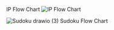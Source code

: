 IP Flow Chart
![IP Flow Chart](https://github.com/user-attachments/assets/face1357-2a37-45cb-8e5f-5174cf960e47)



![Sudoku drawio (3)](https://github.com/user-attachments/assets/3a94e87b-e382-4804-a961-36c49b128a42)
Sudoku Flow Chart
